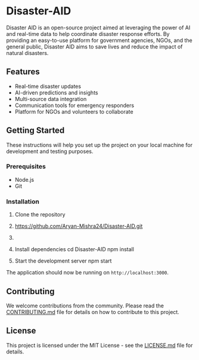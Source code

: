 # Disaster-AID
Disaster AID is an open-source project aimed at leveraging the power of AI and real-time data to help coordinate disaster response efforts. By providing an easy-to-use platform for government agencies, NGOs, and the general public, Disaster AID aims to save lives and reduce the impact of natural disasters.
## Features

- Real-time disaster updates
- AI-driven predictions and insights
- Multi-source data integration
- Communication tools for emergency responders
- Platform for NGOs and volunteers to collaborate

## Getting Started

These instructions will help you set up the project on your local machine for development and testing purposes.

### Prerequisites

- Node.js
- Git

### Installation

1. Clone the repository
2. https://github.com/Aryan-Mishra24/Disaster-AID.git
3. 
2. Install dependencies
cd Disaster-AID
npm install

3. Start the development server
npm start

The application should now be running on `http://localhost:3000`.

## Contributing

We welcome contributions from the community. Please read the [CONTRIBUTING.md](CONTRIBUTING.md) file for details on how to contribute to this project.

## License

This project is licensed under the MIT License - see the [LICENSE.md](LICENSE.md) file for details.

